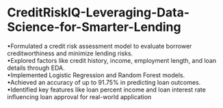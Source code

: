 # CreditRiskIQ-Leveraging-Data-Science-for-Smarter-Lending<br>
•Formulated a credit risk assessment model to evaluate borrower creditworthiness and minimize lending risks.<br>
•Explored factors like credit history, income, employment length, and loan details through EDA.<br>
•Implemented Logistic Regression and Random Forest models.<br>
•Achieved an accuracy of up to 91.75% in predicting loan outcomes.<br>
•Identified key features like loan percent income and loan interest rate influencing loan approval for real-world application<br>
